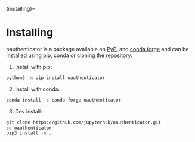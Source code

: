 (installing)=

# Installing

oauthenticator is a package available on [PyPI](https://pypi.org/project/oauthenticator/) and
[conda forge](https://conda-forge.org/) and can be installed using pip, conda or cloning the repository.

1. Install with pip:

```bash
python3 -m pip install oauthenticator
```

2. Install with conda:

```bash
conda install -c conda-forge oauthenticator 
```

3. Dev install:

```bash
git clone https://github.com/jupyterhub/oauthenticator.git
cd oauthenticator
pip3 install -e .
```